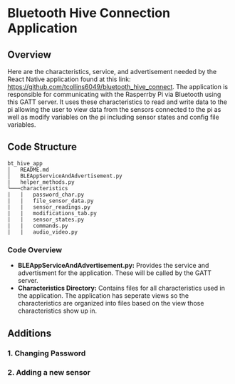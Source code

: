 # Bluetooth Hive Connection Application

## Overview
Here are the characteristics, service, and advertisement needed by the React Native application found at this link: https://github.com/tcollins6049/bluetooth_hive_connect. The application is responsible for communicating with the Rasperrby Pi via Bluetooth using this GATT server. It uses these characteristics to read and write data to the pi allowing the user to view data from the sensors connected to the pi as well as modify variables on the pi including sensor states and config file variables.

## Code Structure
```
bt_hive_app
│   README.md  
│   BLEAppServiceAndAdvertisement.py
|   helper_methods.py
└───characteristics
|   |   password_char.py
|   |   file_sensor_data.py
|   |   sensor_readings.py
|   |   modifications_tab.py
|   |   sensor_states.py
|   |   commands.py
|   |   audio_video.py  

```
### Code Overview
- **BLEAppServiceAndAdvertisement.py:** Provides the service and advertisment for the application. These will be called by the GATT server.
- **Characteristics Directory:** Contains files for all characteristics used in the application. The application has seperate views so the characteristics are organized into files based on the view those characteristics show up in. 

## Additions
### 1. Changing Password

### 2. Adding a new sensor
